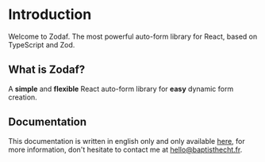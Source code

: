 # Introduction

Welcome to Zodaf. The most powerful auto-form library for React, based on TypeScript and Zod.

## What is Zodaf?

A **simple** and **flexible** React auto-form library for **easy** dynamic form creation.

## Documentation

This documentation is written in english only and only available [here](https://zodaf-docs.vercel.app/), for more information, don't hesitate to contact me at hello@baptisthecht.fr.
